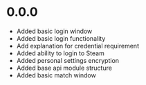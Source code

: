 # 0.0.0
- Added basic login window
- Added basic login functionality
- Add explanation for credential requirement
- Added ability to login to Steam
- Added personal settings encryption
- Added base api module structure
- Added basic match window
